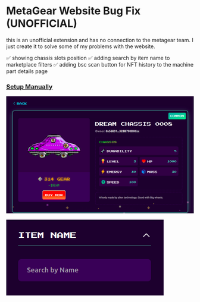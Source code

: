 # MetaGear Website Bug Fix (UNOFFICIAL)
this is an unofficial extension and has no connection to the metagear team. I just create it to solve some of my problems with the website.

✅ showing chassis slots position
✅ adding search by item name to marketplace filters
✅ adding bsc scan button for NFT history to the machine part details page

### [Setup Manually](https://github.com/codegamez/metagear-bug-fix/blob/master/MANUAL-SETUP.md)

![](https://raw.githubusercontent.com/codegamez/metagear-bug-fix/master/images/Screenshot-20220402010139-1308x817.png)

![](https://raw.githubusercontent.com/codegamez/metagear-bug-fix/master/images/Screenshot-20220403201452-423x204.png)
